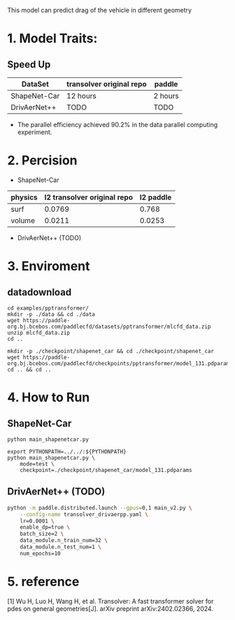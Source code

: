 This model can predict drag of the vehicle in different geometry
# 1. Model Traits:
## Speed Up

DataSet  | transolver original repo  | paddle 
-- | -- | -- 
ShapeNet-Car | 12 hours | 2 hours
DrivAerNet++ | TODO | TODO

- The parallel efficiency achieved 90.2% in the data parallel computing experiment.


# 2. Percision
- ShapeNet-Car

physics  | l2 transolver original repo  | l2 paddle 
-- | -- | -- 
surf | 0.0769  | 0.768
volume | 0.0211 | 0.0253

- DrivAerNet++ (TODO)


# 3. Enviroment
## datadownload
``` Data
cd examples/pptransformer/
mkdir -p ./data && cd ./data
wget https://paddle-org.bj.bcebos.com/paddlecfd/datasets/pptransformer/mlcfd_data.zip
unzip mlcfd_data.zip
cd ..
```

``` Checkpoint
mkdir -p ./checkpoint/shapenet_car && cd ./checkpoint/shapenet_car
wget https://paddle-org.bj.bcebos.com/paddlecfd/checkpoints/pptransformer/model_131.pdparams
cd .. && cd ..
```


# 4. How to Run
## ShapeNet-Car
``` Train
python main_shapenetcar.py
```

``` Test
export PYTHONPATH=../../:${PYTHONPATH}
python main_shapenetcar.py \
    mode=test \
    checkpoint=./checkpoint/shapenet_car/model_131.pdparams
```

## DrivAerNet++ (TODO)
```sh
python -m paddle.distributed.launch --gpus=0,1 main_v2.py \
    --config-name transolver_drivaerpp.yaml \
    lr=0.0001 \
    enable_dp=true \
    batch_size=2 \
    data_module.n_train_num=32 \
    data_module.n_test_num=1 \
    num_epochs=10
```

# 5. reference 
[1] Wu H, Luo H, Wang H, et al. Transolver: A fast transformer solver for pdes on general geometries[J]. arXiv preprint arXiv:2402.02366, 2024.
